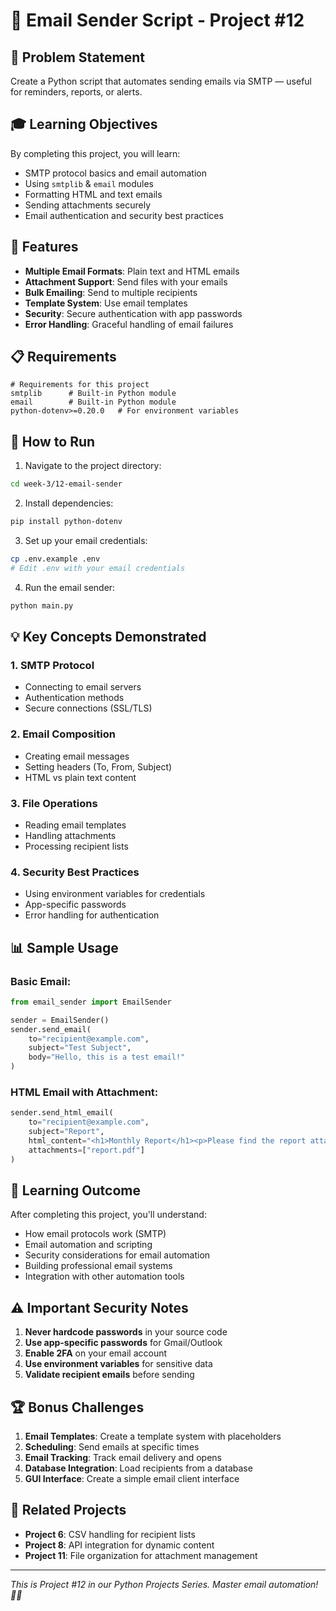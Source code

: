 # 📧 Email Sender Script - Project #12

## 🎯 Problem Statement

Create a Python script that automates sending emails via SMTP — useful for reminders, reports, or alerts.

## 🎓 Learning Objectives

By completing this project, you will learn:
- SMTP protocol basics and email automation
- Using `smtplib` & `email` modules
- Formatting HTML and text emails
- Sending attachments securely
- Email authentication and security best practices

## 🔧 Features

- **Multiple Email Formats**: Plain text and HTML emails
- **Attachment Support**: Send files with your emails
- **Bulk Emailing**: Send to multiple recipients
- **Template System**: Use email templates
- **Security**: Secure authentication with app passwords
- **Error Handling**: Graceful handling of email failures

## 📋 Requirements

```
# Requirements for this project
smtplib      # Built-in Python module
email        # Built-in Python module
python-dotenv>=0.20.0   # For environment variables
```

## 🚀 How to Run

1. Navigate to the project directory:
```bash
cd week-3/12-email-sender
```

2. Install dependencies:
```bash
pip install python-dotenv
```

3. Set up your email credentials:
```bash
cp .env.example .env
# Edit .env with your email credentials
```

4. Run the email sender:
```bash
python main.py
```

## 💡 Key Concepts Demonstrated

### 1. SMTP Protocol
- Connecting to email servers
- Authentication methods
- Secure connections (SSL/TLS)

### 2. Email Composition
- Creating email messages
- Setting headers (To, From, Subject)
- HTML vs plain text content

### 3. File Operations
- Reading email templates
- Handling attachments
- Processing recipient lists

### 4. Security Best Practices
- Using environment variables for credentials
- App-specific passwords
- Error handling for authentication

## 📊 Sample Usage

### Basic Email:
```python
from email_sender import EmailSender

sender = EmailSender()
sender.send_email(
    to="recipient@example.com",
    subject="Test Subject",
    body="Hello, this is a test email!"
)
```

### HTML Email with Attachment:
```python
sender.send_html_email(
    to="recipient@example.com",
    subject="Report",
    html_content="<h1>Monthly Report</h1><p>Please find the report attached.</p>",
    attachments=["report.pdf"]
)
```

## 🎯 Learning Outcome

After completing this project, you'll understand:
- How email protocols work (SMTP)
- Email automation and scripting
- Security considerations for email automation
- Building professional email systems
- Integration with other automation tools

## ⚠️ Important Security Notes

1. **Never hardcode passwords** in your source code
2. **Use app-specific passwords** for Gmail/Outlook
3. **Enable 2FA** on your email account
4. **Use environment variables** for sensitive data
5. **Validate recipient emails** before sending

## 🏆 Bonus Challenges

1. **Email Templates**: Create a template system with placeholders
2. **Scheduling**: Send emails at specific times
3. **Email Tracking**: Track email delivery and opens
4. **Database Integration**: Load recipients from a database
5. **GUI Interface**: Create a simple email client interface

## 🔗 Related Projects

- **Project 6**: CSV handling for recipient lists
- **Project 8**: API integration for dynamic content
- **Project 11**: File organization for attachment management

---

*This is Project #12 in our Python Projects Series. Master email automation! 📧🚀*
